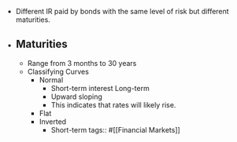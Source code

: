 - Different IR paid by bonds with the same level of risk but different maturities.
- ## Maturities
	- Range from 3 months to 30 years
	- Classifying Curves
		- Normal
			- Short-term interest  Long-term
			- Upward sloping
			- This indicates that rates will likely rise.
		- Flat
		- Inverted
			- Short-term
tags:: #[[Financial Markets]]
